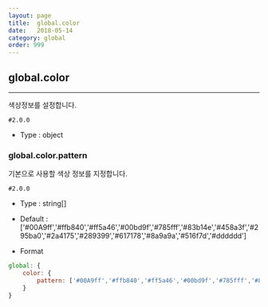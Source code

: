 ```yaml
---
layout: page
title:  global.color
date:   2018-05-14
category: global
order: 999
---
```


## global.color
---

색상정보를 설정합니다.

`#2.0.0`

* Type : object

### global.color.pattern
기본으로 사용할 색상 정보를 지정합니다.

`#2.0.0`

* Type : string[]

* Default : ['#00A9ff','#ffb840','#ff5a46','#00bd9f','#785fff','#83b14e','#458a3f','#295ba0','#2a4175','#289399','#617178','#8a9a9a','#516f7d','#dddddd']

* Format
```javascript
global: {
	color: { 
		pattern: ['#00A9ff','#ffb840','#ff5a46','#00bd9f','#785fff','#83b14e','#458a3f','#295ba0','#2a4175','#289399','#617178','#8a9a9a','#516f7d','#dddddd']
	}
}
```
